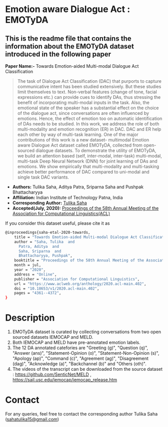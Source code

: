 # Emotion aware Dialogue Act : EMOTyDA

## This is the readme file that contains the information about the EMOTyDA dataset introduced in the following paper

**Paper Name:-** Towards Emotion-aided Multi-modal Dialogue Act Classification
>The task of Dialogue Act Classification (DAC) that purports to capture communicative intent has been studied extensively. But these studies limit themselves to text. Non-verbal features (change of tone, facial expressions etc.) can provide cues to identify DAs, thus stressing the benefit of incorporating multi-modal inputs in the task. Also, the emotional state of the speaker has a substantial effect on the choice of the dialogue act, since conversations are often influenced by emotions. Hence, the effect of emotion too on automatic identification of DAs needs to be studied. In this work, we address the role of both multi-modality and emotion recognition (ER) in DAC. DAC and ER help each other by way of multi-task learning. One of the major contributions of this work is a new dataset- multimodal Emotion aware Dialogue Act dataset called EMOTyDA, collected from open-sourced dialogue datasets. To demonstrate the utility of EMOTyDA, we  build an attention based (self, inter-modal, inter-task) multi-modal, multi-task Deep Neural Network (DNN) for joint learning of DAs and emotions. We show empirically that multi-modality and multi-tasking achieve better performance of DAC compared to uni-modal and single task DAC variants.

* **Authors:** Tulika Saha, Aditya Patra, Sriparna Saha and Pushpak Bhattacharyya
* **Affiliation:** Indian Institute of Technology Patna, India
* **Corresponding Author:** [Tulika Saha](sahatulika15@gmail.com)
* **Accepted(July, 2020):**  [Proceedings of the 58th Annual Meeting of the Association for Computational Linguistics(ACL)](https://www.aclweb.org/anthology/2020.acl-main.402/)

If you consider this dataset useful, please cite it as

```bash
@inproceedings{saha-etal-2020-towards,
    title = "Towards Emotion-aided Multi-modal Dialogue Act Classification",
    author = "Saha, Tulika  and
      Patra, Aditya  and
      Saha, Sriparna  and
      Bhattacharyya, Pushpak",
    booktitle = "Proceedings of the 58th Annual Meeting of the Association for Computational Linguistics",
    month = jul,
    year = "2020",
    address = "Online",
    publisher = "Association for Computational Linguistics",
    url = "https://www.aclweb.org/anthology/2020.acl-main.402",
    doi = "10.18653/v1/2020.acl-main.402",
    pages = "4361--4372",
}
```

# Description

1. EMOTyDA dataset is curated by collecting conversations from two open sourced datasets IEMOCAP and MELD.
2. Both IEMOCAP and MELD have pre-annotated emotion labels.
3. The 12 DA annotated catefories are "Greeting (g)", "Question (q)", "Answer (ans)", "Statement-Opinion (o)", "Statement-Non-Opinion (s)", "Apology (ap)", "Command (c)", "Agreement (ag)", "Disagreement (dag)",  "Acknowledge (a)", "Backchannel (b)" and "Others (oth)".
4. The videos of the transcript can be downloaded from the source dataset : https://github.com/SenticNet/MELD , https://sail.usc.edu/iemocap/iemocap_release.htm

# Contact

For any queries, feel free to contact the corresponding author Tulika Saha (sahatulika15@gmail.com)

